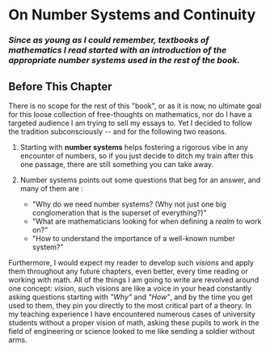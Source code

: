 # On Number Systems and Continuity

### _Since as young as I could remember, textbooks of mathematics I read started with an introduction of the appropriate **number systems** used in the rest of the book._

## Before This Chapter
There is no scope for the rest of this "book", or as it is now, no ultimate goal for this loose collection of free-thoughts on mathematics, nor do I have a targeted audience I am trying to sell my essays to. Yet I decided to follow the tradition subconsciously -- and for the following two reasons. 

1. Starting with **number systems** helps fostering a rigorous vibe in any encounter of numbers, so if you just decide to ditch my train after this one passage, there are still something you can take away. 

2. Number systems points out some questions that beg for an answer, and many of them are : 
    * "Why do we need number systems? (Why not just one big conglomeration that is the superset of everything?)" 
    * "What are mathematicians looking for when defining a _realm_ to work on?"
    * "How to understand the importance of a well-known number system?"

Furthermore, I would expect my reader to develop such _visions_ and apply them throughout any future chapters, even better, every time reading or working with math. All of the things I am going to write are revolved around one concept: _vision_, such visions are like a voice in your head constantly asking questions starting with _"Why"_ and _"How"_, and by the time you get used to them, they pin you directly to the most critical part of a theory. In my teaching experience I have encountered numerous cases of university students without a proper vision of math, asking these pupils to work in the field of engineering or science looked to me like sending a soldier without arms. 